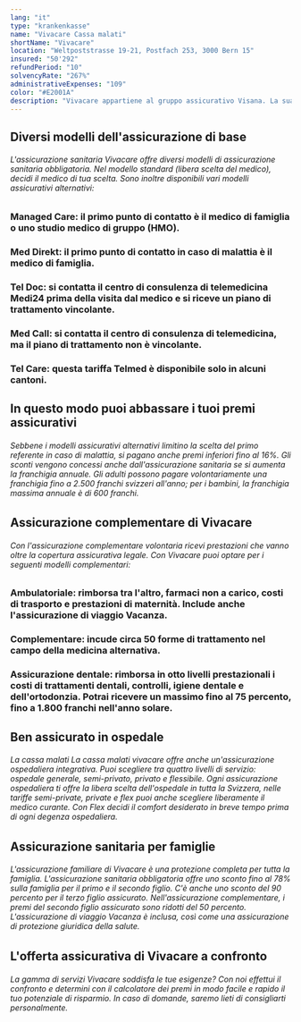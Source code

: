```yaml
---
lang: "it"
type: "krankenkasse"
name: "Vivacare Cassa malati"
shortName: "Vivacare"
location: "Weltpoststrasse 19-21, Postfach 253, 3000 Bern 15"
insured: "50'292"
refundPeriod: "10"
solvencyRate: "267%"
administrativeExpenses: "109"
color: "#E2001A"
description: "Vivacare appartiene al gruppo assicurativo Visana. La sua sede è a Berna. Solo nell'assicurazione di base conta oltre 45.000 assicurati. Sia nell'assicurazione sanitaria obbligatoria che in quella complementare, la compagnia di assicurazione sanitaria fa affidamento sulla gamma di servizi Visana e offre prodotti interessanti, specialmente per le famiglie."
---
```


## Diversi modelli dell'assicurazione di base

###### L'assicurazione sanitaria Vivacare offre diversi modelli di assicurazione sanitaria obbligatoria. Nel modello standard (libera scelta del medico), decidi il medico di tua scelta. Sono inoltre disponibili vari modelli assicurativi alternativi:

### Managed Care: il primo punto di contatto è il medico di famiglia o uno studio medico di gruppo (HMO).

### Med Direkt: il primo punto di contatto in caso di malattia è il medico di famiglia.

### Tel Doc: si contatta il centro di consulenza di telemedicina Medi24 prima della visita dal medico e si riceve un piano di trattamento vincolante.

### Med Call: si contatta il centro di consulenza di telemedicina, ma il piano di trattamento non è vincolante.

### Tel Care: questa tariffa Telmed è disponibile solo in alcuni cantoni.

## In questo modo puoi abbassare i tuoi premi assicurativi

###### Sebbene i modelli assicurativi alternativi limitino la scelta del primo referente in caso di malattia, si pagano anche premi inferiori fino al 16%. Gli sconti vengono concessi anche dall'assicurazione sanitaria se si aumenta la franchigia annuale. Gli adulti possono pagare volontariamente una franchigia fino a 2.500 franchi svizzeri all'anno; per i bambini, la franchigia massima annuale è di 600 franchi.

## Assicurazione complementare di Vivacare

###### Con l'assicurazione complementare volontaria ricevi prestazioni che vanno oltre la copertura assicurativa legale. Con Vivacare puoi optare per i seguenti modelli complementari:

### Ambulatoriale: rimborsa tra l'altro, farmaci non a carico, costi di trasporto e prestazioni di maternità. Include anche l'assicurazione di viaggio Vacanza.

### Complementare: incude circa 50 forme di trattamento nel campo della medicina alternativa.

### Assicurazione dentale: rimborsa in otto livelli prestazionali i costi di trattamenti dentali, controlli, igiene dentale e dell'ortodonzia. Potrai ricevere un massimo fino al 75 percento, fino a 1.800 franchi nell'anno solare.

## Ben assicurato in ospedale

###### La cassa malati La cassa malati vivacare offre anche un'assicurazione ospedaliera integrativa. Puoi scegliere tra quattro livelli di servizio: ospedale generale, semi-privato, privato e flessibile. Ogni assicurazione ospedaliera ti offre la libera scelta dell'ospedale in tutta la Svizzera, nelle tariffe semi-private, private e flex puoi anche scegliere liberamente il medico curante. Con Flex decidi il comfort desiderato in breve tempo prima di ogni degenza ospedaliera.

## Assicurazione sanitaria per famiglie

###### L'assicurazione familiare di Vivacare è una protezione completa per tutta la famiglia. L'assicurazione sanitaria obbligatoria offre uno sconto fino al 78% sulla famiglia per il primo e il secondo figlio. C'è anche uno sconto del 90 percento per il terzo figlio assicurato. Nell'assicurazione complementare, i premi del secondo figlio assicurato sono ridotti del 50 percento. L'assicurazione di viaggio Vacanza è inclusa, così come una assicurazione di protezione giuridica della salute.

## L'offerta assicurativa di Vivacare a confronto

###### La gamma di servizi Vivacare soddisfa le tue esigenze? Con noi effettui il confronto e determini con il calcolatore dei premi in modo facile e rapido il tuo potenziale di risparmio. In caso di domande, saremo lieti di consigliarti personalmente.
